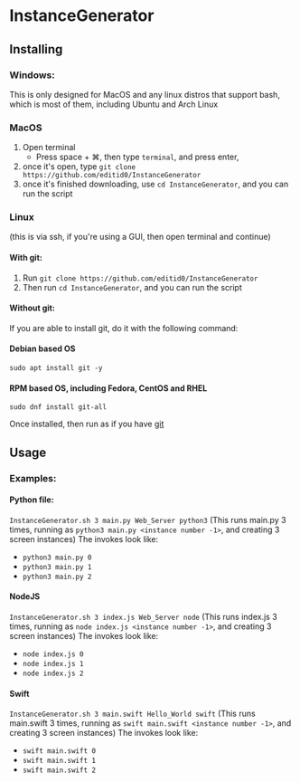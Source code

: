# InstanceGenerator

## Installing
### Windows:
This is only designed for MacOS and any linux distros that support bash, which is most of them, including Ubuntu and Arch Linux

### MacOS
1. Open terminal
	- Press space + ⌘, then type `terminal`, and press enter, 
2. once it's open, type `git clone https://github.com/editid0/InstanceGenerator`
3. once it's finished downloading, use `cd InstanceGenerator`, and you can run the script

### Linux
(this is via ssh, if you're using a GUI, then open terminal and continue)
#### With git:
1. Run `git clone https://github.com/editid0/InstanceGenerator`
2. Then run `cd InstanceGenerator`, and you can run the script

#### Without git:
If you are able to install git, do it with the following command:

#### Debian based OS
`sudo apt install git -y`

#### RPM based OS, including Fedora, CentOS and RHEL
`sudo dnf install git-all`

Once installed, then run as if you have [git](#with-git)



## Usage

### Examples:

#### Python file:
`InstanceGenerator.sh 3 main.py Web_Server python3`
(This runs main.py 3 times, running as `python3 main.py <instance number -1>`, and creating 3 screen instances)
The invokes look like:

- `python3 main.py 0`
- `python3 main.py 1`
- `python3 main.py 2`


#### NodeJS
`InstanceGenerator.sh 3 index.js Web_Server node`
(This runs index.js 3 times, running as `node index.js <instance number -1>`, and creating 3 screen instances)
The invokes look like:

- `node index.js 0`
- `node index.js 1`
- `node index.js 2`


#### Swift
`InstanceGenerator.sh 3 main.swift Hello_World swift`
(This runs main.swift 3 times, running as `swift main.swift <instance number -1>`, and creating 3 screen instances)
The invokes look like:

- `swift main.swift 0`
- `swift main.swift 1`
- `swift main.swift 2`
